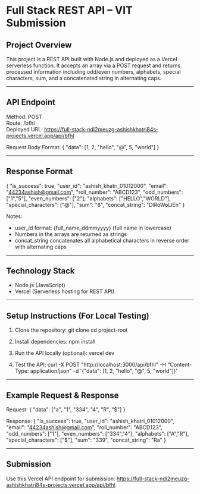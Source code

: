 # Full Stack REST API – VIT Submission

## Project Overview
This project is a REST API built with Node.js and deployed as a Vercel serverless function.
It accepts an array via a POST request and returns processed information including odd/even numbers, alphabets, special characters, sum, and a concatenated string in alternating caps.

---

## API Endpoint
Method: POST  
Route: /bfhl  
Deployed URL: https://full-stack-ndi2meuzg-ashishkhatri84s-projects.vercel.app/api/bfhl

Request Body Format:
{
  "data": [1, 2, "hello", "@", 5, "world"]
}

---

## Response Format
{
  "is_success": true,
  "user_id": "ashish_khatri_01012000",
  "email": "44234ashish@gmail.com",
  "roll_number": "ABCD123",
  "odd_numbers": ["1","5"],
  "even_numbers": ["2"],
  "alphabets": ["HELLO","WORLD"],
  "special_characters": ["@"],
  "sum": "8",
  "concat_string": "DlRoWoLlEh"
}

Notes:
- user_id format: {full_name_ddmmyyyy} (full name in lowercase)
- Numbers in the arrays are returned as strings
- concat_string concatenates all alphabetical characters in reverse order with alternating caps

---

## Technology Stack
- Node.js (JavaScript)
- Vercel (Serverless hosting for REST API)

---

## Setup Instructions (For Local Testing)
1. Clone the repository:
   git clone <your-repo-url>
   cd project-root

2. Install dependencies:
   npm install

3. Run the API locally (optional):
   vercel dev

4. Test the API:
   curl -X POST "http://localhost:3000/api/bfhl" -H "Content-Type: application/json" -d '{"data": [1, 2, "hello", "@", 5, "world"]}'

---

## Example Request & Response
Request:
{ "data": ["a", "1", "334", "4", "R", "$"] }

Response:
{
  "is_success": true,
  "user_id": "ashish_khatri_01012000",
  "email": "44234ashish@gmail.com",
  "roll_number": "ABCD123",
  "odd_numbers": ["1"],
  "even_numbers": ["334","4"],
  "alphabets": ["A","R"],
  "special_characters": ["$"],
  "sum": "339",
  "concat_string": "Ra"
}

---

## Submission
Use this Vercel API endpoint for submission: https://full-stack-ndi2meuzg-ashishkhatri84s-projects.vercel.app/api/bfhl
